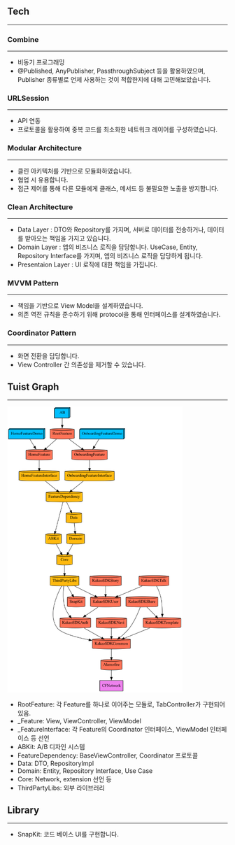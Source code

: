 ## Tech
---

### Combine
---
- 비동기 프로그래밍
- @Published, AnyPublisher, PassthroughSubject 등을 활용하였으며, Publisher 종류별로 언제 사용하는 것이 적합한지에 대해 고민해보았습니다. 

### URLSession
---
- API 연동
- 프로토콜을 활용하여 중복 코드를 최소화한 네트워크 레이어를 구성하였습니다. 

### Modular Architecture
----
- 클린 아키텍처를 기반으로 모듈화하였습니다.
- 협업 시 유용합니다. 
- 접근 제어를 통해 다른 모듈에게 클래스, 메서드 등 불필요한 노출을 방지합니다.

### Clean Architecture
---
- Data Layer : DTO와 Repository를 가지며, 서버로 데이터를 전송하거나, 데이터를 받아오는 책임을 가지고 있습니다.
- Domain Layer : 앱의 비즈니스 로직을 담당합니다. UseCase, Entity, Repository Interface를 가지며, 엡의 비즈니스 로직을 담당하게 됩니다.
- Presentaion Layer : UI 로직에 대한 책임을 가집니다. 

### MVVM Pattern
---
- 책임을 기반으로 View Model을 설계하였습니다. 
- 의존 역전 규칙을 준수하기 위해 protocol을 통해 인터페이스를 설계하였습니다.

### Coordinator Pattern
---
- 화면 전환을 담당합니다. 
- View Controller 간 의존성을 제거할 수 있습니다. 

## Tuist Graph
---

<img src= ./graph.png  width="400" />

- RootFeature: 각 Feature를 하나로 이어주는 모듈로, TabController가 구현되어 있음.
- _Feature: View, ViewController, ViewModel 
- _FeatureInterface: 각 Feature의 Coordinator 인터페이스, ViewModel 인터페이스 등 선언
- ABKit: A/B 디자인 시스템
- FeatureDependency: BaseViewController, Coordinator 프로토콜
- Data: DTO, RepositoryImpl 
- Domain: Entity, Repository Interface, Use Case
- Core: Network, extension 선언 등
- ThirdPartyLibs: 외부 라이브러리


## Library
---
- SnapKit: 코드 베이스 UI를 구현합니다. 
